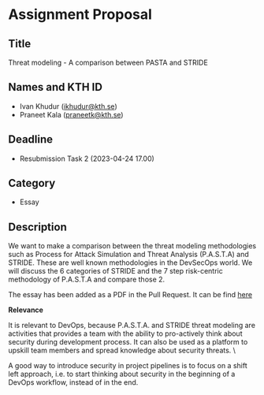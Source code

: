 # Assignment Proposal

## Title

Threat modeling - A comparison between PASTA and STRIDE

## Names and KTH ID

  - Ivan Khudur (ikhudur@kth.se)
  - Praneet Kala (praneetk@kth.se)

## Deadline

- Resubmission Task 2 (2023-04-24 17.00)

## Category

- Essay

## Description

We want to make a comparison between the threat modeling methodologies such as Process for Attack Simulation and Threat Analysis (P.A.S.T.A) and STRIDE.
These are well known methodologies in the DevSecOps world. We will discuss the 6 categories of STRIDE and the 7 step risk-centric methodology of P.A.S.T.A
and compare those 2.

The essay has been added as a PDF in the Pull Request. It can be find [here](https://github.com/KTH/devops-course/pull/2228/files)

**Relevance**

It is relevant to DevOps, because P.A.S.T.A. and STRIDE threat modeling are activities that provides a team with the ability to pro-actively think about security during development process. It can also be used as a platform to upskill team members and spread knowledge about
security threats. \

A good way to introduce security in project pipelines is to focus on a shift left approach, i.e. to start thinking about security in the beginning of a DevOps workflow, instead of in the end.
